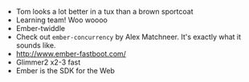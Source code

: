 * Tom looks a lot better in a tux than a brown sportcoat
* Learning team! Woo woooo
* Ember-twiddle
* Check out `ember-concurrency` by Alex Matchneer. It's exactly what it sounds like.
* http://www.ember-fastboot.com/
* Glimmer2 x2-3 fast
* Ember is the SDK for the Web

